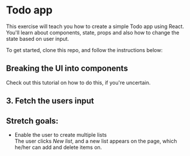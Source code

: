 # Todo app

This exercise will teach you how to create a simple Todo app using React. You'll learn about components, state, props and also how to change the state based on user input.

To get started, clone this repo, and follow the instructions below:

## Breaking the UI into components

Check out this tutorial on how to do this, if you're uncertain.



## 3. Fetch the users input



## Stretch goals:

* Enable the user to create multiple lists  
The user clicks *New list*, and a new list appears on the page, which he/her can add and delete items on.